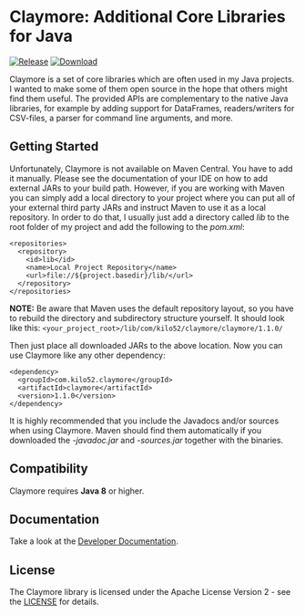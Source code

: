 # Claymore: Additional Core Libraries for Java

[![Release](https://img.shields.io/badge/release-1.1.0-blue.svg)](https://github.com/kilo52/claymore/blob/master/release/1.1.0/) [![Download](https://img.shields.io/badge/download-jar-blue.svg)](https://github.com/kilo52/claymore/raw/master/release/1.1.0/claymore-1.1.0.jar)

Claymore is a set of core libraries which are often used in my Java projects. I wanted to make some of them open source in the hope that others might find them useful. The provided APIs are complementary to the native Java libraries, for example by adding support for DataFrames, readers/writers for CSV-files, a parser for command line arguments, and more.

## Getting Started

Unfortunately, Claymore is not available on Maven Central. You have to add it manually. Please see the documentation of your IDE on how to add external JARs to your build path.
However, if you are working with Maven you can simply add a local directory to your project where you can put all of your external third party JARs and instruct Maven to use it as a local repository. In order to do that, I usually just add a directory called *lib* to the root folder of my project and add the following to the *pom.xml*:
```
<repositories>
  <repository>
    <id>lib</id>
    <name>Local Project Repository</name>
    <url>file://${project.basedir}/lib/</url>
  </repository>
</repositories>
```
**NOTE:**
Be aware that Maven uses the default repository layout, so you have to rebuild the directory and subdirectory structure yourself. It should look like this:
`<your_project_root>/lib/com/kilo52/claymore/claymore/1.1.0/`

Then just place all downloaded JARs to the above location.
Now you can use Claymore like any other dependency:
```
<dependency>
  <groupId>com.kilo52.claymore</groupId>
  <artifactId>claymore</artifactId>
  <version>1.1.0</version>
</dependency>
```
It is highly recommended that you include the Javadocs and/or sources when using Claymore. Maven should find them automatically if you downloaded the *-javadoc.jar* and *-sources.jar* together with the binaries.

## Compatibility

Claymore requires **Java 8** or higher. 

## Documentation

Take a look at the [Developer Documentation](https://github.com/kilo52/claymore/wiki/Home).

## License

The Claymore library is licensed under the Apache License Version 2 - see the [LICENSE](LICENSE) for details.


